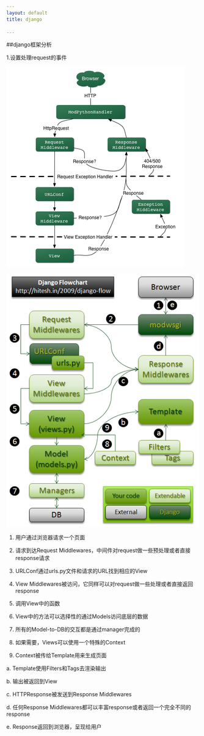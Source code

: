 ```yaml
---
layout: default
title: django

---
```


##django框架分析



1.设置处理request的事件

![](https://github.com/garydai/garydai.github.com/raw/master/_posts/pic/django.png)

![](https://github.com/garydai/garydai.github.com/raw/master/_posts/pic/django2.png)


1. 用户通过浏览器请求一个页面

2. 请求到达Request Middlewares，中间件对request做一些预处理或者直接response请求
    
3. URLConf通过urls.py文件和请求的URL找到相应的View
    
4. View Middlewares被访问，它同样可以对request做一些处理或者直接返回response
    
5. 调用View中的函数
    
6. View中的方法可以选择性的通过Models访问底层的数据
    
7. 所有的Model-to-DB的交互都是通过manager完成的
    
8. 如果需要，Views可以使用一个特殊的Context
    
9. Context被传给Template用来生成页面
    
a. Template使用Filters和Tags去渲染输出
    
b. 输出被返回到View
    
c. HTTPResponse被发送到Response Middlewares
    
d. 任何Response Middlewares都可以丰富response或者返回一个完全不同的response
    
e. Response返回到浏览器，呈现给用户

